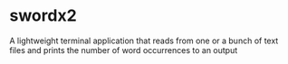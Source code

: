 # swordx2
A lightweight terminal application that reads from one or a bunch of text files and prints the number of word occurrences to an output
